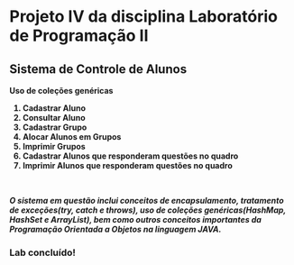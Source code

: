 <h1><b>Projeto IV da disciplina Laboratório de  Programação II</b></h1>

<h2><b>Sistema de Controle de Alunos<b></h2>

<b>Uso de coleções genéricas</b>

<ol>
  <li>Cadastrar Aluno</li>
  <li>Consultar Aluno</li>
  <li>Cadastrar Grupo</li>
  <li>Alocar Alunos em Grupos</li>
  <li>Imprimir Grupos</li>
  <li>Cadastrar Alunos que responderam questões no quadro</li>
  <li>Imprimir Alunos que responderam questões no quadro</li>
</ol>

<br>

<i>O sistema em questão inclui conceitos de encapsulamento, tratamento de exceções(try, catch e throws), uso de coleções genéricas(HashMap, HashSet e ArrayList), bem como outros
conceitos importantes da Programação Orientada a Objetos na linguagem JAVA.</i>

<h3>Lab concluído!</b>
